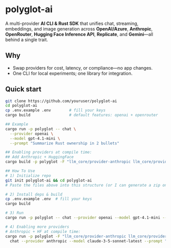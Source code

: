 # polyglot-ai

A multi-provider **AI CLI & Rust SDK** that unifies chat, streaming, embeddings, and image generation across **OpenAI/Azure**, **Anthropic**, **OpenRouter**, **Hugging Face Inference API**, **Replicate**, and **Gemini**—all behind a single trait.

## Why
- Swap providers for cost, latency, or compliance—no app changes.
- One CLI for local experiments; one library for integration.

## Quick start
```bash
git clone https://github.com/youruser/polyglot-ai
cd polyglot-ai
cp .env.example .env        # fill your keys
cargo build                 # default features: openai + openrouter

## Example
cargo run -p polyglot -- chat \
  --provider openai \
  --model gpt-4.1-mini \
  --prompt "Summarize Rust ownership in 2 bullets"

## Enabling providers at compile time:
## Add Anthropic + HuggingFace
cargo build -p polyglot -F "llm_core/provider-anthropic llm_core/provider-hf"

## How To Use
# 1) Initialize repo
git init polyglot-ai && cd polyglot-ai
# Paste the files above into this structure (or I can generate a zip on request)

# 2) Install deps & build
cp .env.example .env  # fill your keys
cargo build

# 3) Run
cargo run -p polyglot -- chat --provider openai --model gpt-4.1-mini --prompt "Hello!"

# 4) Enabling more providers
# Anthropic + HF at compile time:
cargo run -p polyglot -F "llm_core/provider-anthropic llm_core/provider-hf" -- \
  chat --provider anthropic --model claude-3-5-sonnet-latest --prompt "Hi!"

